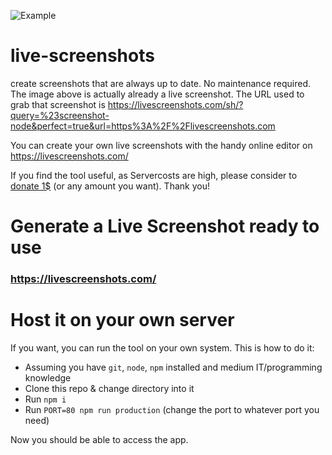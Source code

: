 ![Example](https://livescreenshots.com/sh/?query=%23screenshot-node&perfect=true&url=https%3A%2F%2Flivescreenshots.com)

# live-screenshots

create screenshots that are always up to date. No maintenance required.  
The image above is actually already a live screenshot. The URL used to grab that screenshot is https://livescreenshots.com/sh/?query=%23screenshot-node&perfect=true&url=https%3A%2F%2Flivescreenshots.com

You can create your own live screenshots with the handy online editor on https://livescreenshots.com/

If you find the tool useful, as Servercosts are high, please consider to [donate 1$](https://paypal.me/kleinanzeigen3) (or any amount you want). Thank you!

# Generate a Live Screenshot ready to use

### https://livescreenshots.com/

# Host it on your own server

If you want, you can run the tool on your own system. This is how to do it:

- Assuming you have `git`, `node`, `npm` installed and medium IT/programming knowledge
- Clone this repo & change directory into it
- Run `npm i`
- Run `PORT=80 npm run production` (change the port to whatever port you need)

Now you should be able to access the app.
